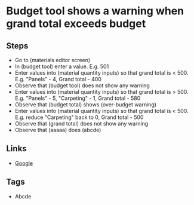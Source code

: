 # Budget tool shows a warning when grand total exceeds budget

## Steps

- Go to (materials editor screen)
- In (budget tool) enter a value. E.g. 501
- Enter values into (material quantity inputs) so that grand total is < 500. E.g. "Panels" - 4, Grand total - 400
- Observe that (budget tool) does not show any warning
- Enter values into (material quantity inputs) so that grand total is > 500. E.g. "Panels" - 5, "Carpeting" - 1, Grand total - 580
- Observe that (budget total) shows (over-budget warning)
- Enter values into (material quantity inputs) so that grand total is < 500. E.g. reduce "Carpeting" back to 0, Grand total - 500
- Observe that (grand total) does not show any warning
- Observe that (aaaaa) does (abcde)

## Links

- [Google](http://google.com)

## Tags

- Abcde